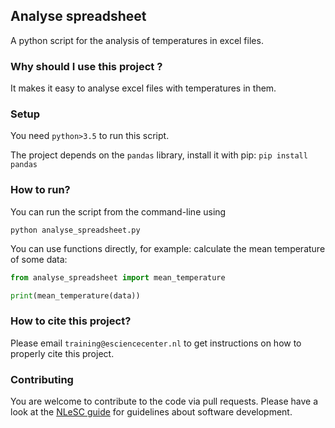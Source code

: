 ## Analyse spreadsheet
A python script for the analysis of temperatures in excel files.


### Why should I use this project ?

It makes it easy to analyse excel files with temperatures in them.


### Setup

You need `python>3.5` to run this script.

The project depends on the `pandas` library, install it with pip:
`pip install pandas`


### How to run?

You can run the script from the command-line using
```
python analyse_spreadsheet.py
```

You can use functions directly, for example: calculate the mean temperature of some data:
```python
from analyse_spreadsheet import mean_temperature

print(mean_temperature(data))
```


### How to cite this project?

Please email `training@esciencecenter.nl` to get instructions on how to properly cite this project.


### Contributing

You are welcome to contribute to the code via pull requests.  Please have a
look at the [NLeSC
guide](https://nlesc.gitbooks.io/guide/content/software/software_overview.html)
for guidelines about software development.
